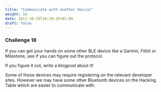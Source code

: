 ```yaml
---
title: "Communicate with another Device"
weight: 18
date: 2017-10-28T10:29:15+01:00
draft: false
---
```

### Challenge 18

If you can get your hands on some other BLE device like a Garmin, Fitbit or Milestone, see if you can figure out the protocol.

If you figure it out, write a blogpost about it!

Some of these devices may require registering on the relevant developer sites. However we may have some other Bluetooth devices on the Hacking Table which are easier to communicate with.


